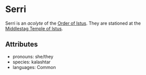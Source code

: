 # Serri

Serri is an _acolyte_ of the [Order of Istus](../../../../organizations/order-of-istus). They are stationed at the [Middlestag Temple of Istus](../../edgewood/middlestag-temple-of-istus).

## Attributes

- pronouns: she/they
- species: kalashtar
- languages: Common

